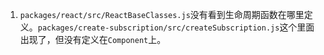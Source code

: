 1. `packages/react/src/ReactBaseClasses.js`没有看到生命周期函数在哪里定义。`packages/create-subscription/src/createSubscription.js`这个里面出现了，但没有定义在`Component`上。